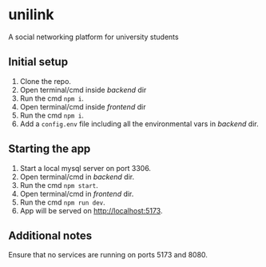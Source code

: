 # unilink

A social networking platform for university students

## Initial setup

1. Clone the repo.
2. Open terminal/cmd inside _backend_ dir
3. Run the cmd `npm i`.
4. Open terminal/cmd inside _frontend_ dir
5. Run the cmd `npm i`.
6. Add a `config.env` file including all the environmental vars in _backend_ dir.

## Starting the app

1. Start a local mysql server on port 3306.
2. Open terminal/cmd in _backend_ dir.
3. Run the cmd `npm start`.
4. Open terminal/cmd in _frontend_ dir.
5. Run the cmd `npm run dev`.
6. App will be served on [http://localhost:5173](http://localhost:5173).

## Additional notes

Ensure that no services are running on ports 5173 and 8080.
